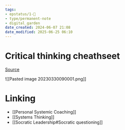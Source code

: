 ```yaml
---
tags: 
- epstatus/1-🌱
- type/permanent-note
- digital_garden
date_created: 2024-06-07 21:08
date_modified: 2025-06-25 06:10
---
```

# Critical thinking cheathseet

[Source](https://www.linkedin.com/feed/update/urn:li:activity:7046862318189629440?updateEntityUrn=urn%3Ali%3Afs_feedUpdate%3A%28V2%2Curn%3Ali%3Aactivity%3A7046862318189629440%29)

![[Pasted image 20230330090001.png]]

# Linking

+ [[Personal Systemic Coaching]]
+ [[Systems Thinking]]
+ [[Socratic Leadership#Socratic questioning]]

